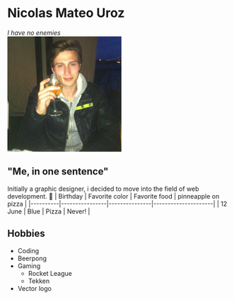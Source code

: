 # Nicolas Mateo Uroz
*I have no enemies*<br>
![Photo](images/nicolas.jpg)
## "Me, in one sentence"
Initially a graphic designer, i decided to move into the field of web development. :metal:
| Birthday | Favorite color | Favorite food | pinneapple on pizza |
|----------|----------------|---------------|---------------------|
| 12 June  |      Blue      |     Pizza     |        Never!       |
## Hobbies
* Coding
* Beerpong
* Gaming
    * Rocket League
    * Tekken
* Vector logo